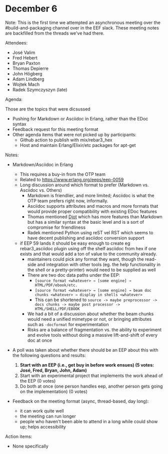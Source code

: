 # December 6

Note: This is the first time we attempted an asynchronous meeting over the #build-and-packaging channel over in the EEF slack. These meeting notes are backfilled from the threads we've had there.

Attendees:

- José Valim
- Fred Hebert
- Bryan Paxton
- Thomas Depierre
- John Högberg
- Adam Lindberg
- Wojtek Mach
- Radek Szymczyszyn (late)

Agenda:

Those are the topics that were dicsussed

- Pushing for Markdown or Asciidoc in Erlang, rather than the EDoc syntax
- Feedback request for this meeting format
- Other agenda items that were not picked up by participants:
  - Github action to publish with mix/rebar3_hex
  - Host and maintain Erlang/Elixir/etc packages for apt-get

Notes:
- Markdown/Asciidoc in Erlang
  - This requires a buy-in from the OTP team
  - Related to https://www.erlang.org/eeps/eep-0059
  - Long discussion around which format to prefer (Markdown vs. Asciidoc vs. Others)
    - Markdown is friendlier, and more limited; Asciidoc is what the OTP team prefers right now, informally.
    - Asciidoc supports attributes and macros and more formats that would provide proper compatibility with existing EDoc features
    - Thomas mentioned [Djot](https://djot.net/) which has more features than Markdown but has a similar syntax at the basic level and is a sort of compromise for friendliness
    - Radek mentioned Python using reST vel RST which seems to have decent publishing and asciidoc conversion support
  - if EEP 59 lands it should be easy enough to create eg rebar3_asciidoc plugin using off the shelf asciidoc from hex if one exists and that would add a ton of value to the community already.
    - maintainers could pick any format they want, though the read-side and integration with other tools (eg. the help functionality in the shell or a pretty-printer) would need to be supplied as well
    - There are two doc data paths under the EEP:
      - `[source format <whatever> → [some engine] → HTML/PDF/ebook/etc.`
      - `[source format <whatever> → [some engine] → beam doc chunks <whatever> → display in shells <whatever>`
      - This can be shortened to `source -> maybe preprocessor -> docs chunks -> maybe post processor -> HTML/SHELL/PDF/EBOOK`
    - We had a bit of a discussion about whether the beam chunks would need a unified mimetype or not, or bringing attributes such as `-docformat` for experimentation
    - Risks are a balance of fragmentation vs. the ability to experiment and evolve tools without doing a massive lift-and-shift of every doc at once
    
- A poll was taken about whether there should be an EEP about this with the following questions and results:
  1. **Start with an EEP (i.e., get buy in before work ensues) (5 votes: José, Fred, Bryan, John, Adam)**
  2. Start with an experimental project that implements the work ahead of the EEP (0 votes)
  3. Do both at once (one person handles eep, another person gets going on the implementation) (0 votes)
     
- Feedback on the meeting format (async, thread-based, day long):
  - it can work quite well
  - the meeting can run longer
  - people who haven't been able to attend in a long while could show up; helps accessibility

Action items:
- None specifically
